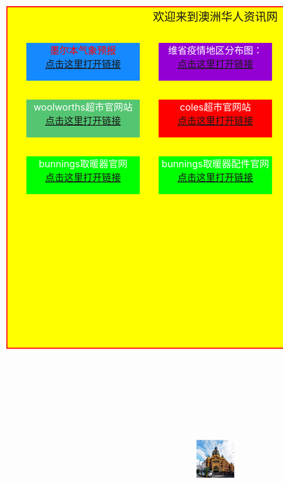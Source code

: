 <html>

<body>

<div id="mr-content">
<div class="mr-title">欢迎来到澳洲华人资讯网</div>
<div class="mr-weather">墨尔本气象预报
<br>
<a href="https://tw.news.yahoo.com/weather/%E6%BE%B3%E6%B4%B2/%E7%B6%AD%E5%A4%9A%E5%88%A9%E4%BA%9E/%E5%A2%A8%E7%88%BE%E6%9C%AC-1103816/">点击这里打开链接</a>
</div>
<div class="mr-woolworths">woolworths超市官网站
<br>
<a href="https://www.woolworths.com.au/shop/catalogue">点击这里打开链接</a>
</div>

<div class="mr-coles">coles超市官网站
<br>
<a href="https://www.coles.com.au/catalogues-and-specials">点击这里打开链接</a>
</div>

<div class="mr-aldi">aldi超市官网站
<br>
<a href="https://www.aldi.com.au/en/special-buys/">点击这里打开链接</a>
</div>

<div class="mr-bunnings">bunnings取暖器官网
<br>
<a href="https://www.bunnings.com.au/our-range/outdoor-living/outdoor-heating/wood">点击这里打开链接</a>
</div>

<div class="mr-bunnings-accessories">bunnings取暖器配件官网
<br>
<a href="https://www.bunnings.com.au/our-range/outdoor-living/outdoor-heating/accessories">点击这里打开链接</a>
</div>

<div class="mr-covid19">维省疫情地区分布图：
<br>
<a href="https://www.dhhs.vic.gov.au/media-hub-coronavirus-disease-covid-19">点击这里打开链接</a>
</div>

<img src="flinders.jpg" height="100" width="100">

<style>



#mr-content{
width:1100px;
height:900px;
background:yellow;
border:3px solid red;
text-align: center;
}

.mr-title{
text-align:center;
font-size:30px;
}

.mr-weather{
width:300px;
height:100px;
padding: auto;
background:#1589FF;
color:red;
margin:50px;
font-size:25px;
}

.mr-woolworths{
width:300px;
height:100px;
padding: auto;
background:#54C571;
color:white;
margin:50px;
font-size:25px;
}

.mr-coles{
position: relative;
left:350px;
bottom:150px;
width:300px;
height:100px;
padding: auto;
background:red;
color:white;
margin:50px;
font-size:25px;
}

.mr-aldi{
position: relative;
left:700px;
bottom:300px;
width:300px;
height:100px;
padding: auto;
background: #87CEFA;
color:white;
margin:50px;
font-size:25px;
}

.mr-bunnings{
position: relative;
left:0px;
bottom:300px;
width:300px;
height:100px;
padding: auto;
background: #00FF00;
color:white;
margin:50px;
font-size:25px;
}

.mr-bunnings-accessories{
position: relative;
left:350px;
bottom:450px;
width:300px;
height:100px;
padding: auto;
background: #00FF00;
color:white;
margin:50px;
font-size:25px;
}

.mr-covid19{
position: relative;
left:350px;
bottom:900px;
width:300px;
height:100px;
padding: auto;
background: #9400D3;
color:white;
margin:50px;
font-size:25px;
}

</style>
